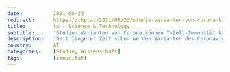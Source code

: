 ```yaml
---
date:          2021-05-23
redirect:      https://tkp.at/2021/05/23/studie-varianten-von-corona-koennen-t-zell-immunitaet-kaum-entkommen/
title:         tp - Science & Technology
subtitle:      'Studie: Varianten von Corona können T-Zell-Immunität kaum entkommen'
description:   'Seit längerer Zeit schon werden Varianten des Coronavirus von der Politik genutzt um Lockdowns zu verlängern, Schulen zu schließen, Kinder dreimal die Woche zu testen und neuerdings uns alle 6 bis 9 Monate zu einer „Auffrischungs“-Impfung zu zwingen. Dabei können diese Varianten zumindest der natürlichen, durch Infektion errungen Immunität, auch auf längere Zeit nicht entwischen. …'
country:       AT
categories:    [Studie, Wissenschaft]
tags:          [immunität]
---
```

